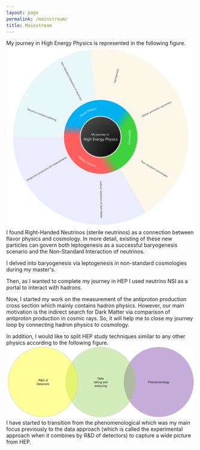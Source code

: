 ```yaml
---
layout: page
permalink: /mainstream/
title: Mainstream
---
```


My journey in High Energy Physics is represented in the following figure. 
![Image](/assets/img/topics.png)
I found Right-Handed Neutrinos (sterile neutrinos) as a connection between flavor physics and cosmology. In more detail, existing of these new particles can govern both leptogenesis as a successful baryogenesis scenario and the Non-Standard Interaction of neutrinos. 

I delved into baryogenesis via leptogenesis in non-standard cosmologies during my master's.

Then, as I wanted to complete my journey in HEP I used neutrino NSI as a portal to interact with hadrons.

Now, I started my work on the measurement of the antiproton production cross section which mainly contains hadron physics. However, our main motivation is the indirect search for Dark Matter via comparison of antiproton production in cosmic rays. So, it will help me to close my journey loop by connecting hadron physics to cosmology.

In addition, I would like to split HEP study techniques similar to any other physics according to the following figure. 
![Image](/assets/img/fields.png)
I have started to transition from the phenomenological which was my main focus previously to the data approach (which is called the experimental approach when it combines by R&D of detectors) to capture a wide picture from HEP.
